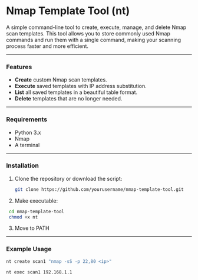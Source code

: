 # Nmap Template Tool (nt)

A simple command-line tool to create, execute, manage, and delete Nmap scan templates. This tool allows you to store commonly used Nmap commands and run them with a single command, making your scanning process faster and more efficient.

---

### Features

- **Create** custom Nmap scan templates.
- **Execute** saved templates with IP address substitution.
- **List** all saved templates in a beautiful table format.
- **Delete** templates that are no longer needed.

---

### Requirements

- Python 3.x
- Nmap
- A terminal

---

### Installation

1. Clone the repository or download the script:
   ```bash
   git clone https://github.com/yourusername/nmap-template-tool.git
   ```
2. Make executable:
  ```bash
   cd nmap-template-tool
   chmod +x nt
   ```
3. Move to PATH

---

### Example Usage

```bash
nt create scan1 "nmap -sS -p 22,80 <ip>"
```
```bash
nt exec scan1 192.168.1.1
```
